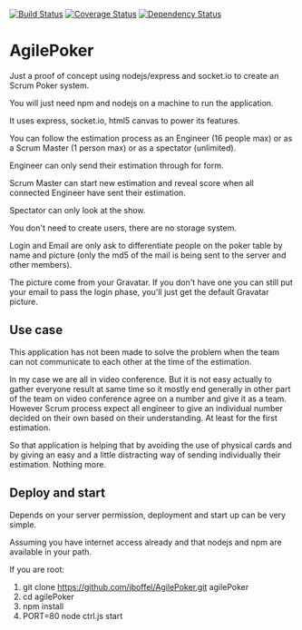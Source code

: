 [![Build Status](https://travis-ci.org/jboffel/AgilePoker.svg?branch=master)](https://travis-ci.org/jboffel/AgilePoker)
[![Coverage Status](https://coveralls.io/repos/github/jboffel/AgilePoker/badge.svg?branch=master)](https://coveralls.io/github/jboffel/AgilePoker?branch=master)
[![Dependency Status](https://david-dm.org/jboffel/AgilePoker.svg)](https://david-dm.org/jboffel/AgilePoker)

# AgilePoker
Just a proof of concept using nodejs/express and socket.io to create an Scrum Poker system.

You will just need npm and nodejs on a machine to run the application.

It uses express, socket.io, html5 canvas to power its features.

You can follow the estimation process as an Engineer (16 people max) or as a Scrum Master (1 person max) or as a spectator (unlimited).

Engineer can only send their estimation through for form.

Scrum Master can start new estimation and reveal score when all connected Engineer have sent their estimation.

Spectator can only look at the show.

You don't need to create users, there are no storage system.

Login and Email are only ask to differentiate people on the poker table by name and picture (only the md5 of the mail is being sent to the server and other members).

The picture come from your Gravatar. If you don't have one you can still put your email to pass the login phase, you'll just get the default Gravatar picture.

## Use case
This application has not been made to solve the problem when the team can not communicate to each other at the time of the estimation.

In my case we are all in video conference. But it is not easy actually to gather everyone result at same time so it mostly end generally in other part of the team on video conference agree on a number and give it as a team.
However Scrum process expect all engineer to give an individual number decided on their own based on their understanding. At least for the first estimation.

So that application is helping that by avoiding the use of physical cards and by giving an easy and a little distracting way of sending individually their estimation. Nothing more.

## Deploy and start
Depends on your server permission, deployment and start up can be very simple.

Assuming you have internet access already and that nodejs and npm are available in your path.

If you are root:

1. git clone https://github.com/jboffel/AgilePoker.git agilePoker
2. cd agilePoker
3. npm install
4. PORT=80 node ctrl.js start
